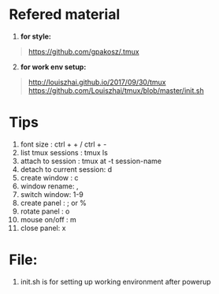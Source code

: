 # Refered material
1. __for style:__ 
> https://github.com/gpakosz/.tmux
2. __for work env setup:__
> http://louiszhai.github.io/2017/09/30/tmux
> https://github.com/Louiszhai/tmux/blob/master/init.sh

# Tips
1. font size : ctrl + + / ctrl + -
2. list tmux sessions : tmux ls
3. attach to session : tmux at -t session-name
4. detach to current session: <prefix> d
5. create window : <prefix> c
6. window rename: <prefix> ,
7. switch window: <prefix> 1-9
8. create panel : <prefix> ; or %
9. rotate panel : <prefix> o
10. mouse on/off : <prefix> m
11. close panel: <prefix> x

# File:
1. init.sh is for setting up working environment after powerup

